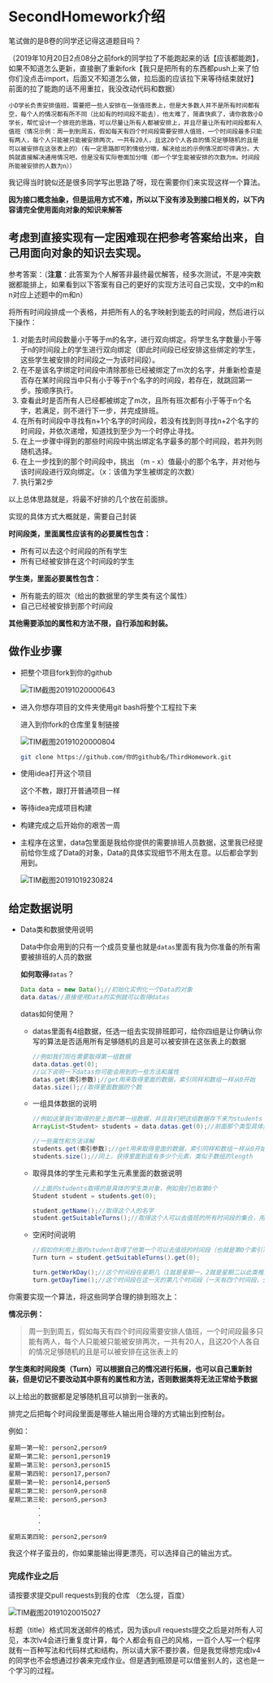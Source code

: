 # SecondHomework介绍
笔试做的是B卷的同学还记得这道题目吗？

（2019年10月20日2点08分之前fork的同学拉了不能跑起来的话【应该都能跑】，如果不知道怎么更新，直接删了重新fork【我只是把所有的东西都push上来了怕你们没点击import，后面又不知道怎么做，拉后面的应该拉下来等待结束就好】前面的拉了能跑的话不用重拉，我没改动代码和数据）

`小D学长负责安排值班，需要把一些人安排在一张值班表上，但是大多数人并不是所有时间都有空，每个人的情况都有所不同（比如有的时间段不能去），他太难了，简直快疯了，请你救救小D学长，帮忙设计一个排班的思路，可以尽量让所有人都被安排上，并且尽量让所有时间段都有人值班（情况示例：周一到到周五，假如每天有四个时间段需要安排人值班，一个时间段最多只能有两人，每个人只能被只能被安排两次，一共有20人，且这20个人各自的情况足够随机的且是可以被安排在这张表上的）（有一定思路即可酌情给分哦，解决给出的示例情况即可得满分。大鸽就直接解决通用情况吧，但是没有实际卷面加分哦（即一个学生能被安排的次数为m，时间段所能被安排的人数为n））`

我记得当时貌似还是很多同学写出思路了呀，现在需要你们来实现这样一个算法。

**因为接口概念抽象，但是运用方式不难，所以以下没有涉及到接口相关的，以下内容请完全使用面向对象的知识来解答**



## 考虑到直接实现有一定困难现在把参考答案给出来，自己用面向对象的知识去实现。

 

参考答案：（**注意**：此答案为个人解答非最终最优解答，经多次测试，不是冲突数据都能排上，如果看到以下答案有自己的更好的实现方法可自己实现，文中的m和n对应上述题中的m和n）

将所有时间段排成一个表格，并把所有人的名字映射到能去的时间段，然后进行以下操作：

1. 对能去时间段数量小于等于m的名字，进行双向绑定。将学生名字数量小于等于n的时间段上的学生进行双向绑定（即此时间段已经安排这些绑定的学生，这些学生被安排的时间段之一为该时间段）。
2. 在不是该名字绑定时间段中清除那些已经被绑定了m次的名字，并重新检查是否存在某时间段当中只有小于等于n个名字的时间段，若存在，就跳回第一步。按顺序执行。
3. 查看此时是否所有人已经都被绑定了m次，且所有班次都有小于等于n个名字，若满足，则不进行下一步，并完成排班。
4. 在所有时间段中寻找有n+1个名字的时间段，若没有找到则寻找n+2个名字的时间段，并依次递增，知道找到至少为一个时停止寻找。
5. 在上一步骤中得到的那些时间段中挑出绑定名字最多的那个时间段，若并列则随机选择。
6. 在上一步找到的那个时间段中，挑出  （m - x）值最小的那个名字，并对他与该时间段进行双向绑定。（x：该值为学生被绑定的次数）
7. 执行第2步



以上总体思路就是，将最不好排的几个放在前面排。

实现的具体方式大概就是，需要自己封装

**时间段类，里面属性应该有的必要属性包含：**

- 所有可以去这个时间段的所有学生
- 所有已经被安排在这个时间段的学生

**学生类，里面必要属性包含：**

* 所有能去的班次（给出的数据里的学生类有这个属性）
* 自己已经被安排到那个时间段



**其他需要添加的属性和方法不限，自行添加和封装。**



## 做作业步骤

* 把整个项目fork到你的github

  ![TIM截图20191020000643](README/TIM截图20191020000643.png)

* 进入你想存项目的文件夹使用git bash将整个工程拉下来

  进入到你fork的仓库里复制链接

  ![TIM截图20191020000804](README/TIM截图20191020000804.png)

  ```bash
  git clone https://github.com/你的github名/ThirdHomework.git
  ```

* 使用idea打开这个项目

  这个不教，跟打开普通项目一样

* 等待idea完成项目构建

* 构建完成之后开始你的艰苦一周

* 主程序在这里，data包里面是我给你提供的需要排班人员数据，这里我已经提前给你生成了Data的对象，Data的具体实现细节不用太在意。以后都会学到用到。

  ![TIM截图20191019230824](README/TIM截图20191019230824.png)

## 给定数据说明

* Data类和数据使用说明

  Data中你会用到的只有一个成员变量也就是`datas`里面有我为你准备的所有需要被排班的人员的数据

  **如何取得**`datas`？

  ```java
  Data data = new Data();//初始化实例化一个Data的对象
  data.datas//直接使用Data的实例就可以取得datas
  ```

  datas如何使用？

  * datas里面有4组数据，任选一组去实现排班即可，给你四组是让你确认你写的算法是否适用所有足够随机的且是可以被安排在这张表上的数据

    ```java
    //例如我们现在需要取得第一组数据
    data.datas.get(0);
    //以下说明一下datas你可能会用到的一些方法和属性
    datas.get(索引参数);//get用来取得里面的数据，索引同样和数组一样从0开始
    datas.size();//取得里面数据的个数
    ```

  * 一组具体数据的说明

    ```java
    //例如这里我们取得的是上面的第一组数据，并且我们把这组数据存下来为students
    ArrayList<Student> students = data.datas.get(0);//前面那个类型具体是什么可以不用在意，自己感兴趣可以去了解，这其实就是你们上一个作业里那个可以自动扩张的动态数组，只是现在里面的数据类型是Student
    
    //一些属性和方法详解
    students.get(索引参数);//get用来取得里面的数据，索引同样和数组一样从0开始
    students.size();//同上，获得里面到底有多少个元素，类似于数组的length
    ```

  * 取得具体的学生元素和学生元素里面的数据说明

    ```java
    //上面的students取得的是具体的学生类对象，例如我们也取第0个
    Student student = students.get(0);
    
    student.getName();//取得这个人的名字
    student.getSuitableTurns();//取得这个人可以去值班的所有时间段的集合，用法同上
    ```

  * 空闲时间说明

    ```java
    //假如你利用上面的student取得了他第一个可以去值班的时间段（也就是第0个索引）
    Turn turn = student.getSuitableTurns().get(0);
    
    turn.getWorkDay();//这个时间段在星期几（1就是星期一，2就是星期二以此类推）
    turn.getDayTime();//这个时间段在这一天的第几个时间段（一天有四个时间段，分别是1，2，3，4）
    
    ```



你需要实现一个算法，将这些同学合理的排到班次上：

**情况示例：**

> 周一到到周五，假如每天有四个时间段需要安排人值班，一个时间段最多只能有两人，每个人只能被只能被安排两次，一共有20人，且这20个人各自的情况足够随机的且是可以被安排在这张表上的

**学生类和时间段类（Turn）可以根据自己的情况进行拓展，也可以自己重新封装，但是切记不要改动其中原有的属性和方法，否则数据类将无法正常给予数据**

以上给出的数据都是足够随机且可以排到一张表的。

排完之后把每个时间段里面是哪些人输出用合理的方式输出到控制台。

例如：

```tiki wiki
星期一第一轮: person2,person9
星期一第二轮: person1,person19
星期一第三轮: person3,person15
星期一第四轮: person17,person7
星期一第一轮: person14,person5
星期二第二轮: person9,person8
星期二第三轮: person5,person3
		.
		.
		.
		.
星期五第四轮: person2,person9
```

我这个样子蛮丑的，你如果能输出得更漂亮，可以选择自己的输出方式。

### 完成作业之后

请按要求提交pull requests到我的仓库 （怎么提，百度）

![TIM截图20191020015027](README/TIM截图20191020015027-1571507477170.png)

标题（title）格式同发送邮件的格式，因为该pull requests提交之后是对所有人可见，本次lv4会进行重复度计算，每个人都会有自己的风格，一百个人写一个程序就有一百种写法和代码样式和结构，所以请大家不要抄袭，但是我觉得想完成lv4的同学也不会想通过抄袭来完成作业。但是遇到瓶颈是可以借鉴别人的，这也是一个学习的过程。
